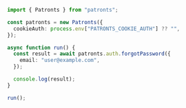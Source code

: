 <!-- Start SDK Example Usage [usage] -->
```typescript
import { Patronts } from "patronts";

const patronts = new Patronts({
  cookieAuth: process.env["PATRONTS_COOKIE_AUTH"] ?? "",
});

async function run() {
  const result = await patronts.auth.forgotPassword({
    email: "user@example.com",
  });

  console.log(result);
}

run();

```
<!-- End SDK Example Usage [usage] -->